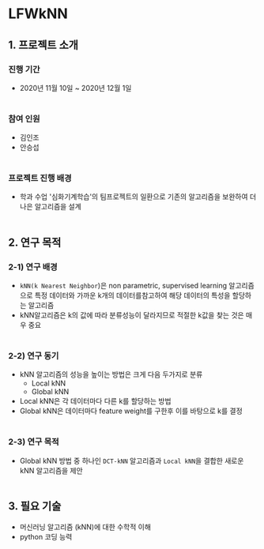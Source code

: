 # LFWkNN

## 1. 프로젝트 소개   <br>

### 진행 기간   <br>
   
- 2020년 11월 10일 ~ 2020년 12월 1일   <br><br>
    
    
### 참여 인원    <br>
  
- 김인조   
- 안승섭   <br><br>
     
     
### 프로젝트 진행 배경   <br>
    
- 학과 수업 '심화기계학습'의 팀프로젝트의 일환으로 기존의 알고리즘을 보완하여 더 나은 알고리즘을 설계   <br><br>
   
   
   
## 2. 연구 목적   <br>
   
### 2-1) 연구 배경   <br>
   
- `kNN(k Nearest Neighbor`)은 non parametric, supervised learning 알고리즘으로 특정 데이터와 가까운 k개의 데이터를참고하여 해당 데이터의 특성을 할당하는 알고리즘  
- kNN알고리즘은 k의 값에 따라 분류성능이 달라지므로 적절한 k값을 찾는 것은  매우 중요   <br><br>
   
### 2-2) 연구 동기  <br> 
   
- kNN 알고리즘의 성능을 높이는 방법은 크게 다음 두가지로 분류
    - Local kNN
    - Global kNN
- Local kNN은 각 데이터마다 다른 k를 할당하는 방법
- Global kNN은 데이터마다 feature weight를 구한후 이를 바탕으로 k를 결정    <br><br>
   
### 2-3) 연구 목적     <br>
   
- Global kNN 방법 중 하나인 `DCT-kNN` 알고리즘과 `Local kNN`을 결합한 새로운 kNN 알고리즘을 제안    <br><br>
   
   
## 3. 필요 기술    <br>

- 머신러닝 알고리즘 (kNN)에 대한 수학적 이해
- python 코딩 능력
